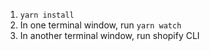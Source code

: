 1. `yarn install`
1. In one terminal window, run `yarn watch`
1. In another terminal window, run shopify CLI
